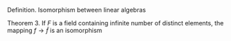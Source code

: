 Definition.
Isomorphism between linear algebras

Theorem 3.
If $F$ is a field containing infinite number of distinct elements,
the mapping $f \rightarrow \tilde{f}$ is an isomorphism